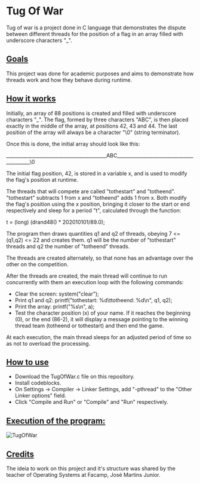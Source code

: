 # Tug Of War
<p>Tug of war is a project done in C language that demonstrates the dispute between different threads for the position of a flag in an array filled with underscore characters "_".</p>

## <ins>Goals</ins>
<p>This project was done for academic purposes and aims to demonstrate how threads work and how they behave during runtime.</p>

## <ins>How it works</ins>
<p>Initially, an array of 88 positions is created and filled with underscore characters "_". The flag, formed by three characters "ABC", is then placed exactly in the middle of the array, at positions 42, 43 and 44. The last position of the array will always be a character "\0" (string terminator).</p>
<p>Once this is done, the initial array should look like this:</p>
<p>__________________________________________ABC__________________________________________\0</p>
<p>The initial flag position, 42, is stored in a variable x, and is used to modify the flag's position at runtime.</p>
<p>The threads that will compete are called "tothestart" and "totheend". "tothestart" subtracts 1 from x and "totheend" adds 1 from x. Both modify the flag's position using the x position, bringing it closer to the start or end respectively and sleep for a period "t", calculated through the function:</p>
<p>t = (long) (drand48() * 202010101/89.0);</p> 
<p>The program then draws quantities q1 and q2 of threads, obeying 7 <= (q1,q2) <= 22 and creates them. q1 will be the number of "tothestart" threads and q2 the number of "totheend" threads.</p>
<p>The threads are created alternately, so that none has an advantage over the other on the competition.</p>
<p>After the threads are created, the main thread will continue to run concurrently with them an execution loop with the following commands:</p>

- Clear the screen: system("clear");
- Print q1 and q2: printf("tothestart: %d\ttotheend: %d\n", q1, q2);
- Print the array:  printf("%s\n", a);
- Test the character position (x) of your name. If it reaches the beginning (0), or the end (86-2), it will display a message pointing to the winning thread team (totheend or tothestart) and then end the game.

<p>At each execution, the main thread sleeps for an adjusted period of time so as not to overload the processing.</p>

## <ins>How to use </ins>
- Download the TugOfWar.c file on this repository.
- Install codeblocks.
- On Settings -> Compiler -> Linker Settings, add "-pthread" to the "Other Linker options" field.
- Click "Compile and Run" or "Compile" and "Run" respectively.

## <ins>Execution of the program:</ins>
![TugOfWar](https://user-images.githubusercontent.com/67275098/175830228-f6e61e7c-8497-4ad0-854f-f47b90b85fd5.gif)

## <ins>Credits</ins>
<p> The ideia to work on this project and it's structure was shared by the teacher of Operating Systems at Facamp, José Martins Junior.</p>
